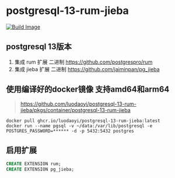 # postgresql-13-rum-jieba

[![Build Image](https://github.com/luodaoyi/postgresql-13-rum-jieba/actions/workflows/build.yml/badge.svg)](https://github.com/luodaoyi/postgresql-13-rum-jieba/actions/workflows/build.yml)

## postgresql 13版本
1. 集成 rum 扩展 二进制 https://github.com/postgrespro/rum
2. 集成 jieba 扩展 二进制 https://github.com/jaiminpan/pg_jieba


## 使用编译好的docker镜像 支持amd64和arm64

> https://github.com/luodaoyi/postgresql-13-rum-jieba/pkgs/container/postgresql-13-rum-jieba

```shell
docker pull ghcr.io/luodaoyi/postgresql-13-rum-jieba:latest
docker run --name pgsql -v ~/data:/var/lib/postgresql -e POSTGRES_PASSWORD=****** -d -p 5432:5432 postgres 

```

## 启用扩展

```sql
CREATE EXTENSION rum;
CREATE EXTENSION pg_jieba;
```
